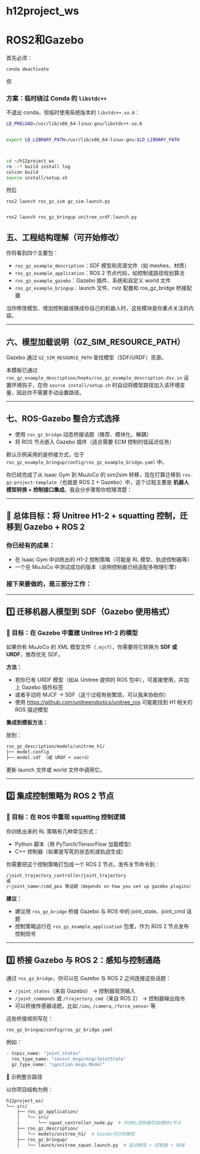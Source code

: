 # h12project_ws
# ROS2和Gazebo

首先必须：

```bash
conda deactivate
```

但

### 方案：临时绕过 Conda 的 `libstdc++`

不退出 conda，但临时使用系统版本的 `libstdc++.so.6`：

```bash
LD_PRELOAD=/usr/lib/x86_64-linux-gnu/libstdc++.so.6


export LD_LIBRARY_PATH=/usr/lib/x86_64-linux-gnu:$LD_LIBRARY_PATH



cd ~/h12project_ws
rm -rf build install log
colcon build
source install/setup.sh

```

然后

```bash
ros2 launch ros_gz_sim gz_sim.launch.py


ros2 launch ros_gz_bringup unitree_urdf.launch.py


```

## 五、工程结构理解（可开始修改）

你将看到四个主要包：

- `ros_gz_example_description`：SDF 模型和资源文件（如 meshes、材质）
- `ros_gz_example_application`：ROS 2 节点代码，如控制或路径规划算法
- `ros_gz_example_gazebo`：Gazebo 插件、系统和自定义 world 文件
- `ros_gz_example_bringup`：launch 文件、rviz 配置和 ros_gz_bridge 桥接配置

当你修改模型、增加控制器或换成你自己的机器人时，这些模块是你重点关注的内容。

------

## 六、模型加载说明（GZ_SIM_RESOURCE_PATH）

Gazebo 通过 `GZ_SIM_RESOURCE_PATH` 查找模型（SDF/URDF）资源。

本模板已通过 `ros_gz_example_description/hooks/ros_gz_example_description.dsv.in` 设置环境钩子，在你 `source install/setup.sh` 时自动将模型路径加入该环境变量，因此你不需要手动设置路径。

------

## 七、ROS-Gazebo 整合方式选择

- 使用 `ros_gz_bridge` 动态桥接话题（推荐、模块化、解耦）
- 将 ROS 节点嵌入 Gazebo 插件（适合需要 ECM 控制的低延迟任务）

默认示例采用的是桥接方式，位于 `ros_gz_example_bringup/config/ros_gz_example_bridge.yaml` 中。





你已经完成了从 Isaac Gym 到 MuJoCo 的 sim2sim 转移，现在打算迁移到 `ros-gz-project-template`（也就是 ROS 2 + Gazebo）中，这个过程主要是 **机器人模型转换 + 控制接口集成**。我会分步骤帮你梳理清楚：

------

## 🔁 总体目标：将 Unitree H1-2 + squatting 控制，迁移到 Gazebo + ROS 2

### 你已经有的成果：

- 在 Isaac Gym 中训练出的 H1-2 控制策略（可能是 RL 模型、轨迹控制器等）
- 一个在 MuJoCo 中测试成功的版本（说明控制器已经适配多物理引擎）

### 接下来要做的，是三部分工作：

------

## 1️⃣ 迁移机器人模型到 SDF（Gazebo 使用格式）

### 📌 目标：在 Gazebo 中重建 Unitree H1-2 的模型

如果你有 MuJoCo 的 XML 模型文件（`.mjcf`），你需要将它转换为 **SDF 或 URDF**，推荐优先 SDF。

**方法：**

- 若你已有 URDF 模型（如从 Unitree 提供的 ROS 包中），可直接使用，并加上 Gazebo 插件标签
- 或者手动将 MJCF → SDF（这个过程有些繁琐，可以我来协助你）
- 使用 https://github.com/unitreerobotics/unitree_ros 可能能找到 H1 相关的 ROS 描述模型

**集成到模板方法：**

放到：

```bash
ros_gz_description/models/unitree_h1/
├── model.config
├── model.sdf （或 URDF + xacro）
```

更新 launch 文件或 world 文件中调用它。

------

## 2️⃣ 集成控制策略为 ROS 2 节点

### 📌 目标：在 ROS 中重现 squatting 控制逻辑

你训练出来的 RL 策略有几种常见形式：

- Python 脚本（用 PyTorch/TensorFlow 加载模型）
- C++ 控制器（如果是写死的状态机或轨迹生成）

你需要把这个控制策略打包成一个 ROS 2 节点，发布关节命令到：

```bash
/joint_trajectory_controller/joint_trajectory
或
/<joint_name>/cmd_pos 等话题（depends on how you set up gazebo plugins）
```

**建议：**

- 建议用 `ros_gz_bridge` 桥接 Gazebo 与 ROS 中的 joint_state、joint_cmd 话题
- 控制策略运行在 `ros_gz_example_application` 包里，作为 ROS 2 节点发布控制信号

------

## 3️⃣ 桥接 Gazebo 与 ROS 2：感知与控制通路

通过 `ros_gz_bridge`，你可以在 Gazebo 与 ROS 2 之间连接这些话题：

- `/joint_states`（来自 Gazebo） → 控制器观测输入
- `/joint_commands` 或 `/trajectory_cmd`（来自 ROS 2） → 控制器输出指令
- 可以桥接传感器话题，比如 `/imu`, `/camera`, `/force_sensor` 等

这些桥接规则写在：

```bash
ros_gz_bringup/config/ros_gz_bridge.yaml
```

例如：

```bash
- topic_name: "joint_states"
  ros_type_name: "sensor_msgs/msg/JointState"
  gz_type_name: "ignition.msgs.Model"
```

🧩 示例整合路径

以你项目结构为例：

```bash
h12project_ws/
└── src/
    ├── ros_gz_application/
    │   └── src/
    │       └── squat_controller_node.py  # 你的RL控制器包装成ROS节点
    ├── ros_gz_description/
    │   └── models/unitree_h1/  # Gazebo可识别模型
    ├── ros_gz_bringup/
    │   └── launch/unitree_squat.launch.py  # 启动模型 + 控制器 + 桥接
```

